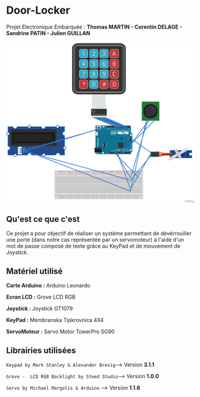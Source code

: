 # Door-Locker

Projet Electronique Embarquée :  **Thomas MARTIN - Corentin DELAGE - Sandrine PATIN - Julien GUILLAN**

![DoorLocker_bb](DoorLocker_bb.png)



## Qu'est ce que c'est 

Ce projet a pour objectif de réaliser un système permettant de dévérrouiller une porte (dans notre cas représentée par un servomoteur) à l'aide d'un mot de passe composé de texte grâce au KeyPad et de mouvement de Joystick.



## Matériel utilisé

**Carte Arduino :** Arduino Leonardo

**Ecran LCD :** Grove LCD RGB

**Joystick :** Joystick GT1079

**KeyPad :** Membranska Tipkrovnica 4X4

**ServoMoteur :** Servo Motor TowerPro SG90



## Librairies utilisées



`Keypad by Mark Stanley & Alexander Brevig`-->  Version **3.1.1**

`Grove -  LCD RGB Backlight by Steed Studio`--> Version **1.0.0**

`Servo by Michael Margolis & Arduino` --> Version **1.1.6**



